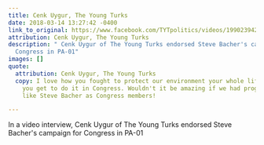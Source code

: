 ```yaml
---
title: Cenk Uygur, The Young Turks
date: 2018-03-14 13:27:42 -0400
link_to_original: https://www.facebook.com/TYTpolitics/videos/1990239427890429/
attribution: Cenk Uygur, The Young Turks
description: " Cenk Uygur of The Young Turks endorsed Steve Bacher's campaign for
  Congress in PA-01"
images: []
quote:
  attribution: Cenk Uygur, The Young Turks
  copy: I love how you fought to protect our environment your whole life, and I hope
    you get to do it in Congress. Wouldn't it be amazing if we had progressive champions
    like Steve Bacher as Congress members!

---
```

In a video interview, Cenk Uygur of The Young Turks endorsed Steve Bacher's campaign for Congress in PA-01